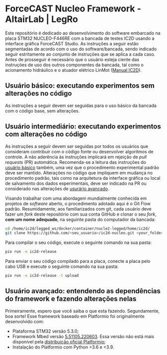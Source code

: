 # ForceCAST Nucleo Framework - AltairLab | LegRo

Este repositório é dedicado ao desenvolvimento do software embarcado na placa STM32 NUCLEO-F446RE com a bancada de testes IC2D usando a interface gráfica ForceCAST Studio. As instruções a seguir estão segmentadas de acordo com o uso do software/bancada, sendo indicado seguir estritamente ao conjunto de instruções que se aplica a cada caso. Antes de prosseguir é necessário que o usuário esteja ciente das instruções de uso dos outros componentes da bancada, tal como o acionamento hidráulico e o atuador elétrico LinMot ([Manual IC2D](TODO_link_to_manual)).

## Usuário básico: executando experimentos sem alterações no código 

As instruções a seguir devem ser seguidas para o uso básico da bancada com o código base, sem alterações.

## Usuário intermediário: executando experimentos com alterações no código

As instruções a seguir devem ser seguidas por todos os usuários que consideram contribuir com o código fonte ou desenvolver algoritmos de controle. A não aderência às instruções implicará em rejeição de _pull requests_ (PR) automática. Recomenda-se a leitura das instruções do [usuário básico](#usuário-básico-executando-experimentos-sem-alterações-no-código) também, uma vez que o procedimento experimental padrão deve ser mantido. Alterações no código que impliquem em mudança no procedimento padrão, tais como na arquitetura da interface gráfica ou local de salvamento dos dados experimentais, deve ser indicado na PR ou considerado nas alterações de [usurário avançado](#usuário-avançado-entendendo-as-dependências-do-framework-e-fazendo-alterações-nelas).

Visando trabalhar com uma abordagem mundialmente conhecida em projetos de _software_ aberto, o procedimento adotado aqui é o Git Flow padrão. Resumidamente, aos familiarizados com git, cada usuário deve fazer um _fork_  deste repositório com sua conta GitHub e clonar o seu _fork_, **com um nome adequado**, na seguinte pasta do computador da bancada:

```bash
cd /home/ic2d/legged_ws/docker/container/nucle2-legged/home/ic2d/
git clone https://github.com/<seu_usuario>/ic2d-nucleo.git <your_folder_name>
```

Para compilar o seu código, execute o seguinte comando na sua pasta:
```bash
pio run -e ic2d-release
```

Para enviar o seu código compilado para a placa, conecte a placa pelo cabo USB e execute o seguinte comando na sua pasta:
```bash
pio run -e ic2d-release -t upload
```

## Usuário avançado: entendendo as dependências do framework e fazendo alterações nelas

Primeiramente, espero que você saiba o que esta fazendo. Segundamente, boa sorte! Esse framework baseado em Platformio foi originalmente desenvolvido com:
- Plataforma STM32 versão 5.3.0;
- Framework Mbed versão [5.51105.220603](https://github.com/qleonardolp/framework-mbed-5.51105.220603). Essa versão não está mais disponível pela [distribuição oficial Platformio](https://registry.platformio.org/tools/platformio/framework-mbed);
- Instalação do Platformio com Python >3.6 e <3.9.